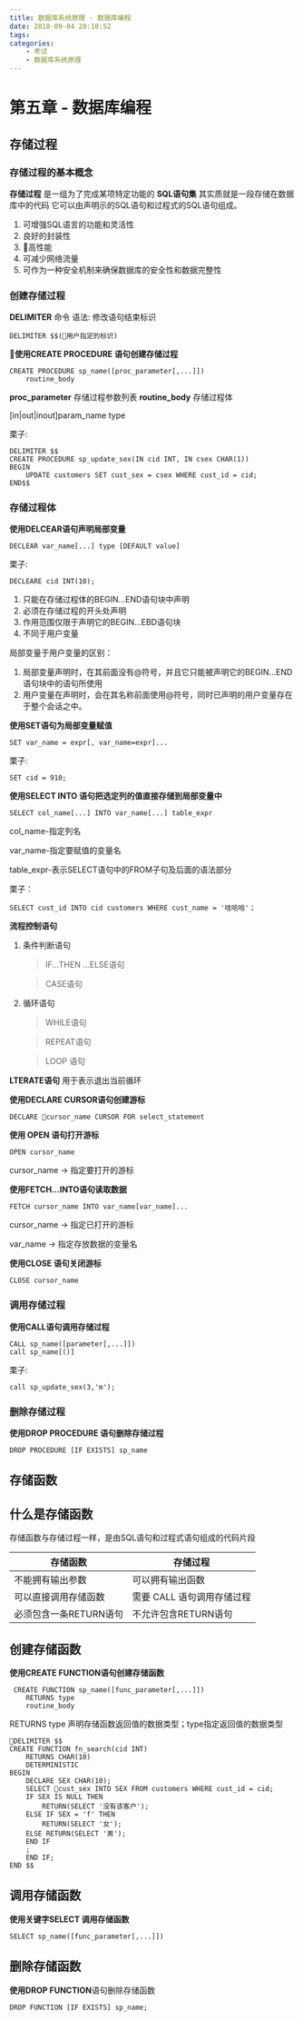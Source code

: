 ```yaml
---
title: 数据库系统原理 - 数据库编程
date: 2018-09-04 20:10:52
tags:
categories:
    - 考试
    - 数据库系统原理
---
```

# 第五章 - 数据库编程

## 存储过程

### 存储过程的基本概念

**存储过程** 是一组为了完成某项特定功能的 **SQL语句集** 其实质就是一段存储在数据库中的代码 它可以由声明示的SQL语句和过程式的SQL语句组成。
<!-- more -->

1. 可增强SQL语言的功能和灵活性
2. 良好的封装性
3. 高性能
4. 可减少网络流量
5. 可作为一种安全机制来确保数据库的安全性和数据完整性

### 创建存储过程

**DELIMITER** 命令
语法: 修改语句结束标识
```
DELIMITER $$(用户指定的标识)
```

**使用CREATE PROCEDURE 语句创建存储过程**
```
CREATE PROCEDURE sp_name([proc_parameter[,...]])
    routine_body
```

**proc_parameter** 存储过程参数列表
**routine_body** 存储过程体

[in|out|inout]param_name type

栗子:
```
DELIMITER $$
CREATE PROCEDURE sp_update_sex(IN cid INT, IN csex CHAR(1))
BEGIN
    UPDATE customers SET cust_sex = csex WHERE cust_id = cid;
END$$
```

### 存储过程体
**使用DELCEAR语句声明局部变量**
```
DECLEAR var_name[...] type [DEFAULT value]
```

栗子:
```
DECLEARE cid INT(10);
```

1. 只能在存储过程体的BEGIN...END语句块中声明
2. 必须在存储过程的开头处声明
3. 作用范围仅限于声明它的BEGIN...EBD语句块
4. 不同于用户变量

局部变量于用户变量的区别：

1. 局部变量声明时，在其前面没有@符号，并且它只能被声明它的BEGIN...END语句块中的语句所使用
2. 用户变量在声明时，会在其名称前面使用@符号，同时已声明的用户变量存在于整个会话之中。

**使用SET语句为局部变量赋值**
```
SET var_name = expr[, var_name=expr]...
```

栗子:
```
SET cid = 910;
```

**使用SELECT INTO 语句把选定列的值直接存储到局部变量中**
```
SELECT col_name[...] INTO var_name[...] table_expr
```
col_name-指定列名

var_name-指定要赋值的变量名

table_expr-表示SELECT语句中的FROM子句及后面的语法部分

栗子：
```
SELECT cust_id INTO cid customers WHERE cust_name = '哇哈哈'；
```

**流程控制语句**
1. 条件判断语句
   > IF...THEN ...ELSE语句

   > CASE语句
2. 循环语句
   > WHILE语句

   > REPEAT语句

   > LOOP 语句

**LTERATE语句** 用于表示退出当前循环

**使用DECLARE CURSOR语句创建游标**
```
DECLARE cursor_name CURSOR FOR select_statement
```

**使用 OPEN 语句打开游标**
```
OPEN cursor_name
```
cursor_name -> 指定要打开的游标

**使用FETCH...INTO语句读取数据**
```
FETCH cursor_name INTO var_name[var_name]...
```
cursor_name -> 指定已打开的游标

var_name -> 指定存放数据的变量名

**使用CLOSE 语句关闭游标**
```
CLOSE cursor_name
```
### 调用存储过程

**使用CALL语句调用存储过程**
```
CALL sp_name([parameter[,...]])
call sp_name[()]
```
栗子:
```
call sp_update_sex(3,'m');
```
### 删除存储过程
**使用DROP PROCEDURE 语句删除存储过程**

```
DROP PROCEDURE [IF EXISTS] sp_name
```

## 存储函数

## 什么是存储函数

存储函数与存储过程一样，是由SQL语句和过程式语句组成的代码片段

|存储函数|存储过程|
|--|--|
|不能拥有输出参数|可以拥有输出函数|
|可以直接调用存储函数|需要 CALL 语句调用存储过程|
|必须包含一条RETURN语句|不允许包含RETURN语句|

## 创建存储函数

**使用CREATE FUNCTION语句创建存储函数**

```
 CREATE FUNCTION sp_name([func_parameter[,...]])
    RETURNS type 
    routine_body
```
RETURNS type 声明存储函数返回值的数据类型；type指定返回值的数据类型

```
DELIMITER $$
CREATE FUNCTION fn_search(cid INT) 
    RETURNS CHAR(10) 
    DETERMINISTIC 
BEGIN
    DECLARE SEX CHAR(10);
    SELECT cust_sex INTO SEX FROM customers WHERE cust_id = cid;
    IF SEX IS NULL THEN
        RETURN(SELECT '没有该客户');
    ELSE IF SEX = 'f' THEN
        RETURN(SELECT '女');
    ELSE RETURN(SELECT '男');
    END IF
    ;
    END IF;
END $$
```
## 调用存储函数

**使用关键字SELECT 调用存储函数**
```
SELECT sp_name([func_parameter[,...]])
```

## 删除存储函数

**使用DROP FUNCTION**语句删除存储函数
```
DROP FUNCTION [IF EXISTS] sp_name;
```